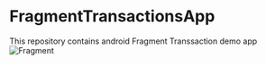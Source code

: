 # FragmentTransactionsApp
This repository contains android Fragment Transsaction demo app
![Fragment](https://user-images.githubusercontent.com/40024983/69496039-b6817280-0ef3-11ea-9aaf-b18ada4cd643.gif)
